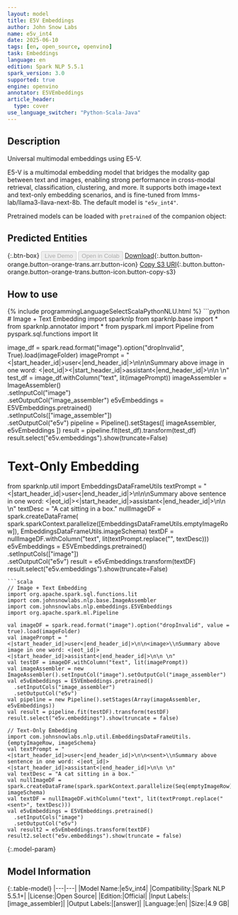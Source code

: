 ```yaml
---
layout: model
title: E5V Embeddings
author: John Snow Labs
name: e5v_int4
date: 2025-06-10
tags: [en, open_source, openvino]
task: Embeddings
language: en
edition: Spark NLP 5.5.1
spark_version: 3.0
supported: true
engine: openvino
annotator: E5VEmbeddings
article_header:
  type: cover
use_language_switcher: "Python-Scala-Java"
---
```


## Description

Universal multimodal embeddings using E5-V.

E5-V is a multimodal embedding model that bridges the modality gap between text and images, enabling strong performance in cross-modal retrieval, classification, clustering, and more. It supports both image+text and text-only embedding scenarios, and is fine-tuned from lmms-lab/llama3-llava-next-8b. The default model is `"e5v_int4"`.

Pretrained models can be loaded with `pretrained` of the companion object:

## Predicted Entities



{:.btn-box}
<button class="button button-orange" disabled>Live Demo</button>
<button class="button button-orange" disabled>Open in Colab</button>
[Download](https://s3.amazonaws.com/auxdata.johnsnowlabs.com/public/models/e5v_int4_en_5.5.1_3.0_1749533458977.zip){:.button.button-orange.button-orange-trans.arr.button-icon}
[Copy S3 URI](s3://auxdata.johnsnowlabs.com/public/models/e5v_int4_en_5.5.1_3.0_1749533458977.zip){:.button.button-orange.button-orange-trans.button-icon.button-copy-s3}

## How to use



<div class="tabs-box" markdown="1">
{% include programmingLanguageSelectScalaPythonNLU.html %}
```python
# Image + Text Embedding
import sparknlp
from sparknlp.base import *
from sparknlp.annotator import *
from pyspark.ml import Pipeline
from pyspark.sql.functions import lit

image_df = spark.read.format("image").option("dropInvalid", True).load(imageFolder)
imagePrompt = "<|start_header_id|>user<|end_header_id|>\n\n<image>\\nSummary above image in one word: <|eot_id|><|start_header_id|>assistant<|end_header_id|>\n\n \n"
test_df = image_df.withColumn("text", lit(imagePrompt))
imageAssembler = ImageAssembler() \
    .setInputCol("image") \
    .setOutputCol("image_assembler")
e5vEmbeddings = E5VEmbeddings.pretrained() \
    .setInputCols(["image_assembler"]) \
    .setOutputCol("e5v")
pipeline = Pipeline().setStages([
    imageAssembler,
    e5vEmbeddings
])
result = pipeline.fit(test_df).transform(test_df)
result.select("e5v.embeddings").show(truncate=False)

# Text-Only Embedding
from sparknlp.util import EmbeddingsDataFrameUtils
textPrompt = "<|start_header_id|>user<|end_header_id|>\n\n<sent>\\nSummary above sentence in one word: <|eot_id|><|start_header_id|>assistant<|end_header_id|>\n\n \n"
textDesc = "A cat sitting in a box."
nullImageDF = spark.createDataFrame(
    spark.sparkContext.parallelize([EmbeddingsDataFrameUtils.emptyImageRow]),
    EmbeddingsDataFrameUtils.imageSchema)
textDF = nullImageDF.withColumn("text", lit(textPrompt.replace("<sent>", textDesc)))
e5vEmbeddings = E5VEmbeddings.pretrained() \
    .setInputCols(["image"]) \
    .setOutputCol("e5v")
result = e5vEmbeddings.transform(textDF)
result.select("e5v.embeddings").show(truncate=False)
```
```scala
// Image + Text Embedding
import org.apache.spark.sql.functions.lit
import com.johnsnowlabs.nlp.base.ImageAssembler
import com.johnsnowlabs.nlp.embeddings.E5VEmbeddings
import org.apache.spark.ml.Pipeline

val imageDF = spark.read.format("image").option("dropInvalid", value = true).load(imageFolder)
val imagePrompt = "<|start_header_id|>user<|end_header_id|>\n\n<image>\\nSummary above image in one word: <|eot_id|><|start_header_id|>assistant<|end_header_id|>\n\n \n"
val testDF = imageDF.withColumn("text", lit(imagePrompt))
val imageAssembler = new ImageAssembler().setInputCol("image").setOutputCol("image_assembler")
val e5vEmbeddings = E5VEmbeddings.pretrained()
  .setInputCols("image_assembler")
  .setOutputCol("e5v")
val pipeline = new Pipeline().setStages(Array(imageAssembler, e5vEmbeddings))
val result = pipeline.fit(testDF).transform(testDF)
result.select("e5v.embeddings").show(truncate = false)

// Text-Only Embedding
import com.johnsnowlabs.nlp.util.EmbeddingsDataFrameUtils.{emptyImageRow, imageSchema}
val textPrompt = "<|start_header_id|>user<|end_header_id|>\n\n<sent>\\nSummary above sentence in one word: <|eot_id|><|start_header_id|>assistant<|end_header_id|>\n\n \n"
val textDesc = "A cat sitting in a box."
val nullImageDF = spark.createDataFrame(spark.sparkContext.parallelize(Seq(emptyImageRow)), imageSchema)
val textDF = nullImageDF.withColumn("text", lit(textPrompt.replace("<sent>", textDesc)))
val e5vEmbeddings = E5VEmbeddings.pretrained()
  .setInputCols("image")
  .setOutputCol("e5v")
val result2 = e5vEmbeddings.transform(textDF)
result2.select("e5v.embeddings").show(truncate = false)
```
</div>

{:.model-param}
## Model Information

{:.table-model}
|---|---|
|Model Name:|e5v_int4|
|Compatibility:|Spark NLP 5.5.1+|
|License:|Open Source|
|Edition:|Official|
|Input Labels:|[image_assembler]|
|Output Labels:|[answer]|
|Language:|en|
|Size:|4.9 GB|